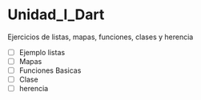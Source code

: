 # Unidad_I_Dart
Ejercicios de listas, mapas, funciones, clases y herencia
- [ ] Ejemplo listas
- [ ] Mapas
- [ ] Funciones Basicas
- [ ] Clase
- [ ] herencia
